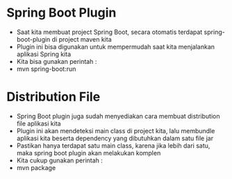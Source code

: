 # Spring Boot Plugin

- Saat kita membuat project Spring Boot, secara otomatis terdapat spring-boot-plugin di project maven kita
- Plugin ini bisa digunakan untuk mempermudah saat kita menjalankan aplikasi Spring kita
- Kita bisa gunakan perintah :
- mvn spring-boot:run

# Distribution File

- Spring Boot plugin juga sudah menyediakan cara membuat distribution file aplikasi kita
- Plugin ini akan mendeteksi main class di project kita, lalu membundle aplikasi kita beserta dependency yang dibutuhkan
  dalam satu file jar
- Pastikan hanya terdapat satu main class, karena jika lebih dari satu, maka spring boot plugin akan melakukan komplen
- Kita cukup gunakan perintah :
- mvn package 
